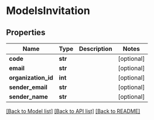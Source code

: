 # ModelsInvitation

## Properties

Name | Type | Description | Notes
------------ | ------------- | ------------- | -------------
**code** | **str** |  | [optional] 
**email** | **str** |  | [optional] 
**organization_id** | **int** |  | [optional] 
**sender_email** | **str** |  | [optional] 
**sender_name** | **str** |  | [optional] 

[[Back to Model list]](../README.md#documentation-for-models) [[Back to API list]](../README.md#documentation-for-api-endpoints) [[Back to README]](../README.md)


